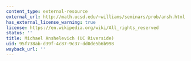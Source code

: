 ```yaml
---
content_type: external-resource
external_url: http://math.ucsd.edu/~williams/seminars/prob/ansh.html
has_external_license_warning: true
license: https://en.wikipedia.org/wiki/All_rights_reserved
status: ''
title: Michael Anshelevich (UC Riverside)
uid: 95f738ab-d39f-4c87-9c37-dd0de5b6b998
wayback_url: ''
---
```


